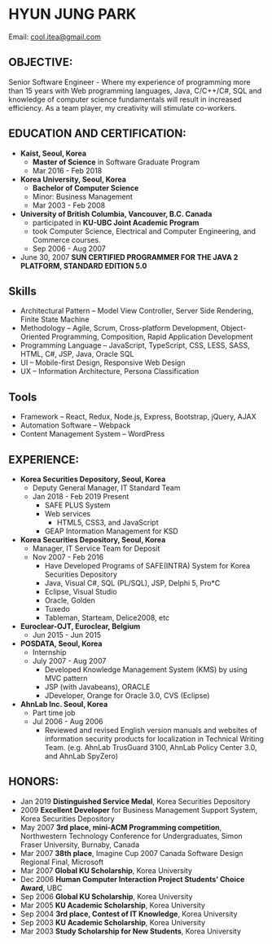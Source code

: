 # HYUN JUNG PARK

Email: cool.itea@gmail.com

## OBJECTIVE:

Senior Software Engineer - Where my experience of programming more than 15 years with Web programming languages, Java, C/C++/C#, SQL and knowledge of computer science fundamentals will result in increased efficiency. As a team player, my creativity will stimulate co-workers.

## EDUCATION AND CERTIFICATION:

- **Kaist, Seoul, Korea**
  - **Master of Science** in Software Graduate Program
  - Mar 2016 - Feb 2018
- **Korea University, Seoul, Korea**
  - **Bachelor of Computer Science**
  - Minor: Business Management
  - Mar 2003 - Feb 2008
- **University of British Columbia, Vancouver, B.C. Canada**
  - participated in **KU-UBC Joint Academic Program**
  - took Computer Science, Electrical and Computer Engineering, and Commerce courses.
  - Sep 2006 - Aug 2007
- June 30, 2007 **SUN CERTIFIED PROGRAMMER FOR THE JAVA 2 PLATFORM, STANDARD EDITION 5.0**

## Skills

- Architectural Pattern – Model View Controller, Server Side Rendering, Finite State Machine
- Methodology – Agile, Scrum, Cross-platform Development, Object-Oriented Programming, Composition, Rapid Application Development
- Programming Language – JavaScript, TypeScript, CSS, LESS, SASS, HTML, C#, JSP, Java, Oracle SQL
- UI – Mobile-first Design, Responsive Web Design
- UX – Information Architecture, Persona Classification

## Tools

- Framework – React, Redux, Node.js, Express, Bootstrap, jQuery, AJAX
- Automation Software – Webpack
- Content Management System – WordPress

## EXPERIENCE:

- **Korea Securities Depository, Seoul, Korea**
  - Deputy General Manager, IT Standard Team
  - Jan 2018 - Feb 2019 Present
    - SAFE PLUS System
    - Web services
      - HTML5, CSS3, and JavaScript
    - GEAP Intormation Management for KSD
- **Korea Securities Depository, Seoul, Korea**
  - Manager, IT Service Team for Deposit
  - Nov 2007 - Feb 2016
    - Have Developed Programs of SAFE(INTRA) System for Korea Securities Depository
    - Java, Visual C#, SQL (PL/SQL), JSP, Delphi 5, Pro\*C
    - Eclipse, Visual Studio
    - Oracle, Golden
    - Tuxedo
    - Tableman, Starteam, Delice2008, etc
- **Euroclear-OJT, Euroclear, Belgium**
  - Jun 2015 - Jun 2015
- **POSDATA, Seoul, Korea**
  - Internship
  - July 2007 - Aug 2007
    - Developed Knowledge Management System (KMS) by using MVC pattern
    - JSP (with Javabeans), ORACLE
    - JDeveloper, Orange for Oracle 3.0, CVS (Eclipse)
- **AhnLab Inc. Seoul, Korea**
  - Part time job
  - Jul 2006 - Aug 2006
    - Reviewed and revised English version manuals and websites of information security products for localization in Technical Writing Team. (e.g. AhnLab TrusGuard 3100, AhnLab Policy Center 3.0, and AhnLab SpyZero)

## HONORS:

- Jan 2019 **Distinguished Service Medal**, Korea Securities Depository
- 2009 **Excellent Developer** for Business Management Support System, Korea Securities Depository
- May 2007 **3rd place, mini-ACM Programming competition**, Northwestern Technology Conference for Undergraduates, Simon Fraser University, Burnaby, Canada
- Mar 2007 **38th place**, Imagine Cup 2007 Canada Software Design Regional Final, Microsoft
- Mar 2007 **Global KU Scholarship**, Korea University
- Dec 2006 **Human Computer Interaction Project Students' Choice Award**, UBC
- Sep 2006 **Global KU Scholarship**, Korea University
- Mar 2005 **KU Academic Scholarship**, Korea University
- Sep 2004 **3rd place, Contest of IT Knowledge**, Korea University
- Sep 2003 **KU Academic Scholarship**, Korea University
- Mar 2003 **Study Scholarship for New Students**, Korea University
